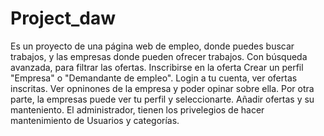 # Project_daw
Es un proyecto de una página web de empleo, donde puedes buscar trabajos, y las empresas donde pueden ofrecer trabajos.
Con búsqueda avanzada, para filtrar las ofertas.
Inscribirse en la oferta
Crear un perfil "Empresa" o "Demandante de empleo".
Login a tu cuenta, ver ofertas inscritas.
Ver opninones de la empresa y poder opinar sobre ella.
Por otra parte, la empresas puede ver  tu perfil y seleccionarte.
Añadir ofertas y su manteniento.
El administrador, tienen los privelegios de hacer mantenimiento de Usuarios y categorías.
